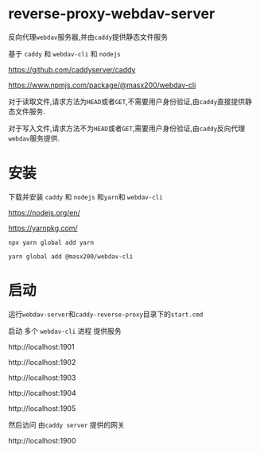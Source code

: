 # reverse-proxy-webdav-server

反向代理`webdav`服务器,并由`caddy`提供静态文件服务

基于 `caddy` 和 `webdav-cli` 和 `nodejs`

https://github.com/caddyserver/caddy

https://www.npmjs.com/package/@masx200/webdav-cli

对于读取文件,请求方法为`HEAD`或者`GET`,不需要用户身份验证,由`caddy`直接提供静态文件服务.

对于写入文件,请求方法不为`HEAD`或者`GET`,需要用户身份验证,由`caddy`反向代理`webdav`服务提供.

# 安装

下载并安装 `caddy` 和 `nodejs` 和`yarn`和 `webdav-cli`

https://nodejs.org/en/

https://yarnpkg.com/

```
npx yarn global add yarn
```

```shell
yarn global add @masx200/webdav-cli
```

# 启动

运行`webdav-server`和`caddy-reverse-proxy`目录下的`start.cmd`

启动 多个 `webdav-cli` 进程 提供服务

http://localhost:1901

http://localhost:1902

http://localhost:1903

http://localhost:1904

http://localhost:1905

然后访问 由`caddy server` 提供的网关

http://localhost:1900
